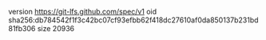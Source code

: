 version https://git-lfs.github.com/spec/v1
oid sha256:db784542f1f3c42bc07cf93efbb62f418dc27610af0da850137b231bd81fb306
size 20936
